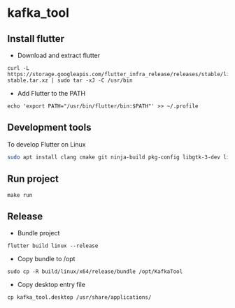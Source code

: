 # kafka_tool

## Install flutter
- Download and extract flutter
```
curl -L https://storage.googleapis.com/flutter_infra_release/releases/stable/linux/flutter_linux_3.22.2-stable.tar.xz | sudo tar -xJ -C /usr/bin
```
- Add Flutter to the PATH
```
echo 'export PATH="/usr/bin/flutter/bin:$PATH"' >> ~/.profile
```

## Development tools
To develop Flutter on Linux 
``` sh
sudo apt install clang cmake git ninja-build pkg-config libgtk-3-dev liblzma-dev libstdc++-12-dev
```

## Run project
``` 
make run
```

## Release
- Bundle project
```
flutter build linux --release
```
- Copy bundle to /opt
``` 
sudo cp -R build/linux/x64/release/bundle /opt/KafkaTool
```
- Copy desktop entry file 

```
cp kafka_tool.desktop /usr/share/applications/
```
